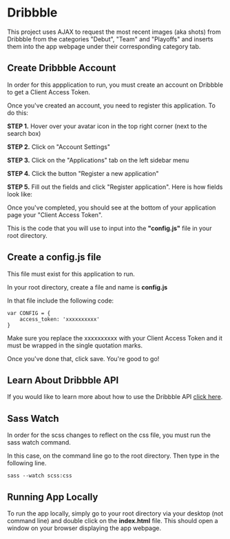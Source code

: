 # Dribbble

This project uses AJAX to request the most recent images (aka shots) from Dribbble from the categories "Debut", "Team" and "Playoffs" and inserts them into the app webpage under their corresponding category tab.

## Create Dribbble Account

In order for this appplication to run, you must create an account on Dribbble to get a Client Access Token.

Once you've created an account, you need to register this application. To do this:

**STEP 1.** Hover over your avatar icon in the top right corner (next to the search box)

**STEP 2.** Click on "Account Settings"

**STEP 3.** Click on the "Applications" tab on the left sidebar menu

**STEP 4.** Click the button "Register a new application"

**STEP 5.** Fill out the fields and click "Register application". Here is how fields look like:



Once you've completed, you should see at the bottom of your application page your "Client Access Token".

This is the code that you will use to input into the **"config.js"** file in your root directory.

## Create a config.js file

This file must exist for this application to run.

In your root directory, create a file and name is **config.js**

In that file include the following code:

```
var CONFIG = {
	access_token: 'xxxxxxxxxx'
}
```

Make sure you replace the xxxxxxxxxx with your Client Access Token and it must be wrapped in the single quotation marks.

Once you've done that, click save. You're good to go!

## Learn About Dribbble API

If you would like to learn more about how to use the Dribbble API [click here](http://developer.dribbble.com/v1/).

## Sass Watch

In order for the scss changes to reflect on the css file, you must run the sass watch command.

In this case, on the command line go to the root directory. Then type in the following line.

```
sass --watch scss:css
```

## Running App Locally

To run the app locally, simply go to your root directory via your desktop (not command line) and double click on the **index.html** file. This should open a window on your browser displaying the app webpage.